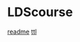 # LDScourse
[readme](https://emiel33.github.io/LDScourse/)
[ttl](https://emiel33.github.io/LDScourse/Emiel.ttl)
